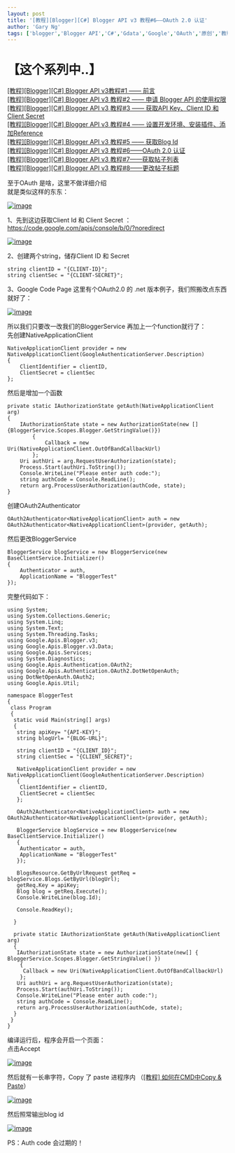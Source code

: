 ```yaml
---
layout: post
title: '[教程][Blogger][C#] Blogger API v3 教程#6——OAuth 2.0 认证'
author: 'Gary Ng'
tags: ['blogger','Blogger API','C#','Gdata','Google','OAuth','原创','教程']
---
```


# 【这个系列中..】

[[教程][Blogger][C\#] Blogger API v3教程\#1 ——
前言](http://garyngzhongbo.blogspot.com/2013/10/bloggerc-blogger-api-v31.html)  
 [[教程][Blogger][C\#] Blogger API v3 教程\#2 —— 申请 Blogger API
的使用权限](http://garyngzhongbo.blogspot.com/2013/10/bloggerc-blogger-api-v3-2-blogger-api.html)  
 [[教程][Blogger][C\#] Blogger API v3 教程\#3 —— 获取API Key、Client ID
和 Client
Secret](http://garyngzhongbo.blogspot.com/2013/10/bloggerc-blogger-api-v3-3-api-keyclient.html)  
 [[教程][Blogger][C\#] Blogger API v3 教程\#4 ——
设置开发环境、安装插件、添加Reference](http://garyngzhongbo.blogspot.com/2013/10/bloggerc-blogger-api-v3-4-reference.html)  
 [[教程][Blogger][C\#] Blogger API v3 教程\#5 —— 获取Blog
Id](http://garyngzhongbo.blogspot.com/2013/10/bloggerc-blogger-api-v3-5-blog-id.html)  
 [[教程][Blogger][C\#] Blogger API v3 教程\#6——OAuth 2.0
认证](http://garyngzhongbo.blogspot.com/2013/10/bloggerc-blogger-api-v3-6oauth-20.html)  
 [[教程][Blogger][C\#] Blogger API v3
教程\#7——获取帖子列表](http://garyngzhongbo.blogspot.com/2013/10/bloggerc-blogger-api-v3-7.html)  
 [[教程][Blogger][C\#] Blogger API v3
教程\#8——更改帖子标题](http://garyngzhongbo.blogspot.com/2013/10/bloggerc-blogger-api-v3-8.html)  
  
 至于OAuth 是啥，这里不做详细介绍  
 就是类似这样的东东：  

[![image](http://lh3.ggpht.com/-8EcUGThBuAo/UleX3FKLrSI/AAAAAAAAFG4/inkJJafEn3M/image_thumb.png?imgmax=800 "image")](http://lh3.ggpht.com/-FEteT-Eh-xk/UleX2f62-sI/AAAAAAAAFGw/bCRjGbNSc_M/s1600-h/image%25255B2%25255D.png)  
  
 1、先到这边获取Client Id 和 Client Secret
：<https://code.google.com/apis/console/b/0/?noredirect>  

[![image](http://lh5.ggpht.com/-SAYj_aziQ6c/UleX4V30ZUI/AAAAAAAAFHI/jpgqN8JlNkg/image_thumb%25255B1%25255D.png?imgmax=800 "image")](http://lh4.ggpht.com/-3WRTcBCYnLo/UleX3trC52I/AAAAAAAAFHA/6Q6KP83u6js/s1600-h/image%25255B5%25255D.png)  
  
 2、创建两个string，储存Client ID 和 Secret  

```
string clientID = "{CLIENT-ID}";
string clientSec = "{CLIENT-SECRET}";
```

  
  
 3、Google Code Page 这里有个OAuth2.0 的 .net
版本例子，我们照搬改点东西就好了：  

[![image](http://lh4.ggpht.com/-ZkFSlllU_kQ/UleX6B2cSYI/AAAAAAAAFHY/nCI6Js3QKII/image_thumb%25255B2%25255D.png?imgmax=800 "image")](http://lh3.ggpht.com/-UKsV2ZR5KY8/UleX5ZqGOqI/AAAAAAAAFHQ/-TFTDUxfwq0/s1600-h/image%25255B8%25255D.png)  
  
 所以我们只要改一改我们的BloggerService 再加上一个function就行了：  
 先创建NativeApplicationClient  

```
NativeApplicationClient provider = new NativeApplicationClient(GoogleAuthenticationServer.Description)
{
    ClientIdentifier = clientID,
    ClientSecret = clientSec
};
```

  
 然后是增加一个函数  

```
private static IAuthorizationState getAuth(NativeApplicationClient arg)
{
    IAuthorizationState state = new AuthorizationState(new [] {BloggerService.Scopes.Blogger.GetStringValue()})
        {
            Callback = new Uri(NativeApplicationClient.OutOfBandCallbackUrl)
        };
    Uri authUri = arg.RequestUserAuthorization(state);
    Process.Start(authUri.ToString());
    Console.WriteLine("Please enter auth code:");
    string authCode = Console.ReadLine();
    return arg.ProcessUserAuthorization(authCode, state);
}
```

  
  
 创建OAuth2Authenticator  

```
OAuth2Authenticator<NativeApplicationClient> auth = new OAuth2Authenticator<NativeApplicationClient>(provider, getAuth);
```

  
  
 然后更改BloggerService  

```
BloggerService blogService = new BloggerService(new BaseClientService.Initializer()
{
    Authenticator = auth,
    ApplicationName = "BloggerTest"
});
```

  
 完整代码如下：  

```
using System;
using System.Collections.Generic;
using System.Linq;
using System.Text;
using System.Threading.Tasks;
using Google.Apis.Blogger.v3;
using Google.Apis.Blogger.v3.Data;
using Google.Apis.Services;
using System.Diagnostics;
using Google.Apis.Authentication.OAuth2;
using Google.Apis.Authentication.OAuth2.DotNetOpenAuth;
using DotNetOpenAuth.OAuth2;
using Google.Apis.Util;

namespace BloggerTest
{
 class Program
 {
  static void Main(string[] args)
  {
   string apiKey= "{API-KEY}";
   string blogUrl= "{BLOG-URL}";

   string clientID = "{CLIENT_ID}";
   string clientSec = "{CLIENT_SECRET}";

   NativeApplicationClient provider = new NativeApplicationClient(GoogleAuthenticationServer.Description)
   {
    ClientIdentifier = clientID,
    ClientSecret = clientSec
   };

   OAuth2Authenticator<NativeApplicationClient> auth = new OAuth2Authenticator<NativeApplicationClient>(provider, getAuth);

   BloggerService blogService = new BloggerService(new BaseClientService.Initializer()
   {
    Authenticator = auth,
    ApplicationName = "BloggerTest"
   });

   BlogsResource.GetByUrlRequest getReq = blogService.Blogs.GetByUrl(blogUrl);
   getReq.Key = apiKey;
   Blog blog = getReq.Execute();
   Console.WriteLine(blog.Id);

   Console.ReadKey();

  }

  private static IAuthorizationState getAuth(NativeApplicationClient arg)
  {
   IAuthorizationState state = new AuthorizationState(new[] { BloggerService.Scopes.Blogger.GetStringValue() })
    {
     Callback = new Uri(NativeApplicationClient.OutOfBandCallbackUrl)
    };
   Uri authUri = arg.RequestUserAuthorization(state);
   Process.Start(authUri.ToString());
   Console.WriteLine("Please enter auth code:");
   string authCode = Console.ReadLine();
   return arg.ProcessUserAuthorization(authCode, state);
  }
 }
}
```

  
  
  
 编译运行后，程序会开启一个页面：  
 点击Accept  

[![image](http://lh6.ggpht.com/-S_bLpcLohSU/UleX7Wx1nhI/AAAAAAAAFHk/0AoRuI-kKAE/image_thumb%25255B3%25255D.png?imgmax=800 "image")](http://lh6.ggpht.com/-erAFVPZLm_c/UleX6m10pAI/AAAAAAAAFHc/j1QfHEENa2o/s1600-h/image%25255B11%25255D.png)  
  
  
 然后就有一长串字符，Copy 了 paste 进程序内 （[[教程] 如何在CMD中Copy &
Paste](http://garyngzhongbo.blogspot.com/2013/10/cmdcopy-paste.html)）  

[![image](http://lh6.ggpht.com/-2Nj1_EIyY9g/UleX8TLBGgI/AAAAAAAAFH4/BcJ7oOKnJx4/image_thumb%25255B4%25255D.png?imgmax=800 "image")](http://lh3.ggpht.com/-RwljnDEuO2g/UleX7yq0MRI/AAAAAAAAFHw/h8biK1DCJxY/s1600-h/image%25255B14%25255D.png)  
  
 然后照常输出blog id  

[![image](http://lh5.ggpht.com/-YOzsZZts-jE/UleX9rBvCdI/AAAAAAAAFII/zCND2eAOq08/image_thumb%25255B5%25255D.png?imgmax=800 "image")](http://lh4.ggpht.com/-nFPj4S0WV54/UleX86AxCpI/AAAAAAAAFIA/OqI7iSiIEK4/s1600-h/image%25255B17%25255D.png)  
  
 PS：Auth code 会过期的！

